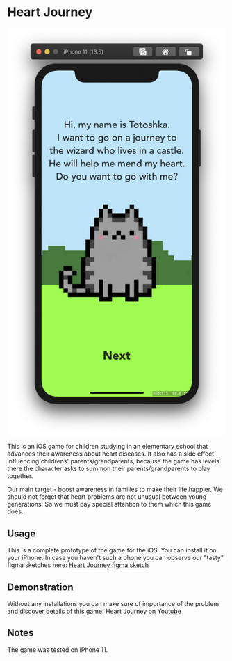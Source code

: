 # Heart Journey

![Initial screen of Heart Journey](initial_screen.png)

This is an iOS game for children studying in an elementary school that advances their awareness about heart diseases. It also has a side effect influencing childrens' parents/grandparents, because the game has levels there the character asks to summon their parents/grandparents to play together.

Our main target - boost awareness in families to make their life happier. We should not forget that heart problems are not unusual between young generations. So we must pay special attention to them which this game does.

## Usage

This is a complete prototype of the game for the iOS. You can install it on your iPhone. In case you haven't such a phone you can observe our "tasty" figma sketches here: [Heart Journey figma sketch](https://www.figma.com/file/fmHFp4zLKFaGrKWC1a7KHa/Astrazeneca?node-id=75%3A321)

## Demonstration

Without any installations you can make sure of importance of the problem and discover details of this game: [Heart Journey on Youtube](https://www.youtube.com/watch?v=UVrmqLL9Mqw&feature=youtu.be)

## Notes

The game was tested on iPhone 11.
